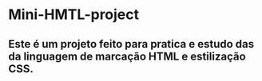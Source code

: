 # Mini-HMTL-project

<h2> <imp>Este é um projeto feito para pratica e estudo das da linguagem de marcação HTML e estilização CSS.</imp></h2>
